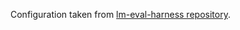 Configuration taken from [lm-eval-harness repository](https://github.com/EleutherAI/lm-evaluation-harness/tree/main/lm_eval/tasks/xcopa).